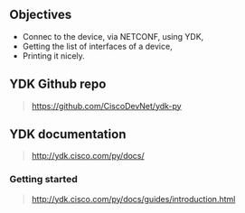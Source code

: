## Objectives
* Connec to the device, via NETCONF, using YDK,
* Getting the list of interfaces of a device,
* Printing it nicely.

## YDK Github repo

> https://github.com/CiscoDevNet/ydk-py

## YDK documentation

> http://ydk.cisco.com/py/docs/

### Getting started

> http://ydk.cisco.com/py/docs/guides/introduction.html